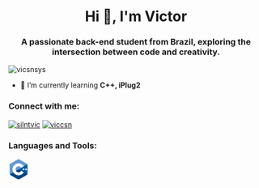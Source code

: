 <h1 align="center">Hi 👋, I'm Victor</h1>
<h3 align="center">A passionate back-end student from Brazil, exploring the intersection between code and creativity.</h3>

<p align="left"> <img src="https://komarev.com/ghpvc/?username=vicsnsys&label=Profile%20views&color=0e75b6&style=flat" alt="vicsnsys" /> </p>

- 🌱 I’m currently learning **C++, iPlug2**

<h3 align="left">Connect with me:</h3>
<p align="left">
<a href="https://twitter.com/silntvic" target="blank"><img align="center" src="https://raw.githubusercontent.com/rahuldkjain/github-profile-readme-generator/master/src/images/icons/Social/twitter.svg" alt="silntvic" height="30" width="40" /></a>
<a href="https://linkedin.com/in/viccsn" target="blank"><img align="center" src="https://raw.githubusercontent.com/rahuldkjain/github-profile-readme-generator/master/src/images/icons/Social/linked-in-alt.svg" alt="viccsn" height="30" width="40" /></a>
</p>

<h3 align="left">Languages and Tools:</h3>
<p align="left"> <a href="https://www.w3schools.com/cpp/" target="_blank" rel="noreferrer"> <img src="https://raw.githubusercontent.com/devicons/devicon/master/icons/cplusplus/cplusplus-original.svg" alt="cplusplus" width="40" height="40"/> </a> </p>
